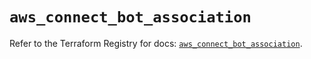 # `aws_connect_bot_association`

Refer to the Terraform Registry for docs: [`aws_connect_bot_association`](https://registry.terraform.io/providers/hashicorp/aws/5.33.0/docs/resources/connect_bot_association).
